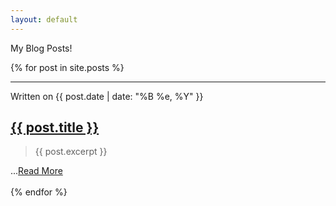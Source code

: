 ```yaml
---
layout: default
---
```


My Blog Posts!
<div class="posts">
  {% for post in site.posts %}
    <article class="post">
      <hr>
      <div class="date">
        Written on {{ post.date | date: "%B %e, %Y" }}
      </div>
      <h2><a href="{{ site.baseurl }}{{ post.url }}">{{ post.title }}</a></h2>
      <div class="entry">
        <blockquote>{{ post.excerpt }}</blockquote>
        ...<a href="{{ site.baseurl }}{{ post.url }}">Read More</a>
      </div>
      <br>
    </article>
  {% endfor %}
</div>
